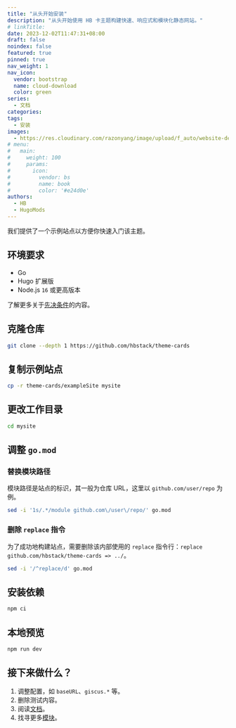 ```yaml
---
title: "从头开始安装"
description: "从头开始使用 HB 卡主题构建快速、响应式和模块化静态网站。"
# linkTitle:
date: 2023-12-02T11:47:31+08:00
draft: false
noindex: false
featured: true
pinned: true
nav_weight: 1
nav_icon:
  vendor: bootstrap
  name: cloud-download
  color: green
series:
  - 文档
categories:
tags:
  - 安装
images:
  - https://res.cloudinary.com/razonyang/image/upload/f_auto/website-design?width=1920&height=1280
# menu:
#   main:
#     weight: 100
#     params:
#       icon:
#         vendor: bs
#         name: book
#         color: '#e24d0e'
authors:
  - HB
  - HugoMods
---
```


我们提供了一个示例站点以方便你快速入门该主题。

## 环境要求

- Go
- Hugo 扩展版
- Node.js `16` 或更高版本

了解更多关于[先决条件](https://zh-hans.hbstack.dev/docs/getting-started/prerequisites/)的内容。

## 克隆仓库

```sh
git clone --depth 1 https://github.com/hbstack/theme-cards
```

## 复制示例站点

```sh
cp -r theme-cards/exampleSite mysite
```

## 更改工作目录

```sh
cd mysite
```

## 调整 `go.mod`

### 替换模块路径

模块路径是站点的标识，其一般为仓库 URL，这里以 `github.com/user/repo` 为例。

```sh
sed -i '1s/.*/module github.com\/user\/repo/' go.mod
```

### 删除 `replace` 指令

为了成功地构建站点，需要删除该内部使用的 `replace` 指令行：`replace github.com/hbstack/theme-cards => ../`。

```sh
sed -i '/^replace/d' go.mod
```

## 安装依赖

```sh
npm ci
```

## 本地预览

```sh
npm run dev
```

## 接下来做什么？

1. 调整配置，如 `baseURL`、`giscus.*` 等。
2. 删除测试内容。
3. 阅读[文档](https://zh-hans.hbstack.dev/)。
4. 找寻更多[模块](https://hbstack.dev/modules/)。
